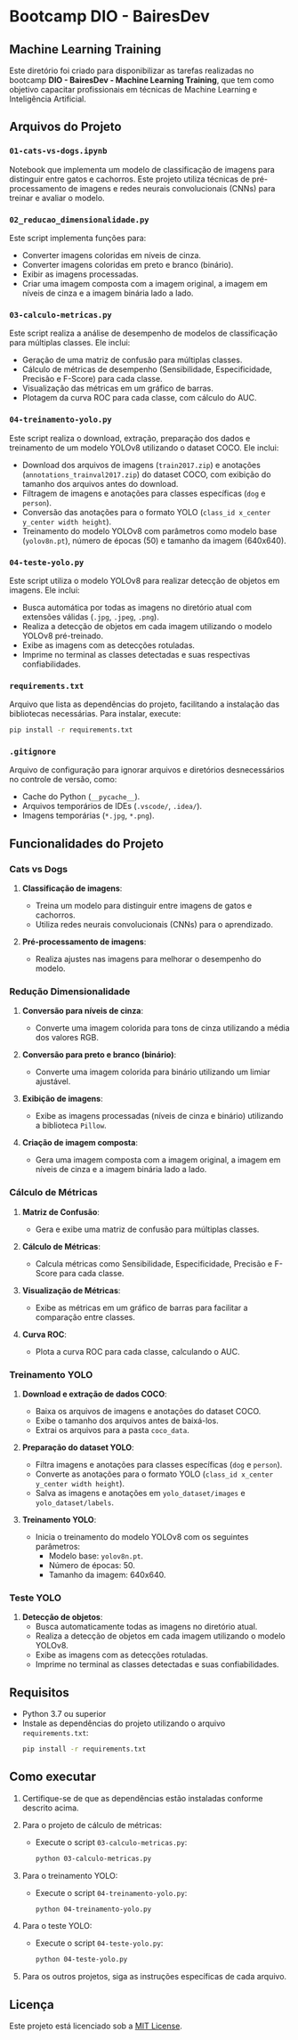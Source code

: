 # Bootcamp DIO - BairesDev
## Machine Learning Training

Este diretório foi criado para disponibilizar as tarefas realizadas no bootcamp **DIO - BairesDev - Machine Learning Training**, que tem como objetivo capacitar profissionais em técnicas de Machine Learning e Inteligência Artificial.

## Arquivos do Projeto

### **`01-cats-vs-dogs.ipynb`**
Notebook que implementa um modelo de classificação de imagens para distinguir entre gatos e cachorros. Este projeto utiliza técnicas de pré-processamento de imagens e redes neurais convolucionais (CNNs) para treinar e avaliar o modelo.

### **`02_reducao_dimensionalidade.py`**
Este script implementa funções para:
- Converter imagens coloridas em níveis de cinza.
- Converter imagens coloridas em preto e branco (binário).
- Exibir as imagens processadas.
- Criar uma imagem composta com a imagem original, a imagem em níveis de cinza e a imagem binária lado a lado.

### **`03-calculo-metricas.py`**
Este script realiza a análise de desempenho de modelos de classificação para múltiplas classes. Ele inclui:
- Geração de uma matriz de confusão para múltiplas classes.
- Cálculo de métricas de desempenho (Sensibilidade, Especificidade, Precisão e F-Score) para cada classe.
- Visualização das métricas em um gráfico de barras.
- Plotagem da curva ROC para cada classe, com cálculo do AUC.

### **`04-treinamento-yolo.py`**
Este script realiza o download, extração, preparação dos dados e treinamento de um modelo YOLOv8 utilizando o dataset COCO. Ele inclui:
- Download dos arquivos de imagens (`train2017.zip`) e anotações (`annotations_trainval2017.zip`) do dataset COCO, com exibição do tamanho dos arquivos antes do download.
- Filtragem de imagens e anotações para classes específicas (`dog` e `person`).
- Conversão das anotações para o formato YOLO (`class_id x_center y_center width height`).
- Treinamento do modelo YOLOv8 com parâmetros como modelo base (`yolov8n.pt`), número de épocas (50) e tamanho da imagem (640x640).

### **`04-teste-yolo.py`**
Este script utiliza o modelo YOLOv8 para realizar detecção de objetos em imagens. Ele inclui:
- Busca automática por todas as imagens no diretório atual com extensões válidas (`.jpg`, `.jpeg`, `.png`).
- Realiza a detecção de objetos em cada imagem utilizando o modelo YOLOv8 pré-treinado.
- Exibe as imagens com as detecções rotuladas.
- Imprime no terminal as classes detectadas e suas respectivas confiabilidades.

### **`requirements.txt`**
Arquivo que lista as dependências do projeto, facilitando a instalação das bibliotecas necessárias. Para instalar, execute:
```bash
pip install -r requirements.txt
```

### **`.gitignore`**
Arquivo de configuração para ignorar arquivos e diretórios desnecessários no controle de versão, como:
- Cache do Python (`__pycache__`).
- Arquivos temporários de IDEs (`.vscode/`, `.idea/`).
- Imagens temporárias (`*.jpg`, `*.png`).

## Funcionalidades do Projeto

### Cats vs Dogs
1. **Classificação de imagens**:
   - Treina um modelo para distinguir entre imagens de gatos e cachorros.
   - Utiliza redes neurais convolucionais (CNNs) para o aprendizado.

2. **Pré-processamento de imagens**:
   - Realiza ajustes nas imagens para melhorar o desempenho do modelo.

### Redução Dimensionalidade
1. **Conversão para níveis de cinza**:
   - Converte uma imagem colorida para tons de cinza utilizando a média dos valores RGB.

2. **Conversão para preto e branco (binário)**:
   - Converte uma imagem colorida para binário utilizando um limiar ajustável.

3. **Exibição de imagens**:
   - Exibe as imagens processadas (níveis de cinza e binário) utilizando a biblioteca `Pillow`.

4. **Criação de imagem composta**:
   - Gera uma imagem composta com a imagem original, a imagem em níveis de cinza e a imagem binária lado a lado.

### Cálculo de Métricas
1. **Matriz de Confusão**:
   - Gera e exibe uma matriz de confusão para múltiplas classes.

2. **Cálculo de Métricas**:
   - Calcula métricas como Sensibilidade, Especificidade, Precisão e F-Score para cada classe.

3. **Visualização de Métricas**:
   - Exibe as métricas em um gráfico de barras para facilitar a comparação entre classes.

4. **Curva ROC**:
   - Plota a curva ROC para cada classe, calculando o AUC.

### Treinamento YOLO
1. **Download e extração de dados COCO**:
   - Baixa os arquivos de imagens e anotações do dataset COCO.
   - Exibe o tamanho dos arquivos antes de baixá-los.
   - Extrai os arquivos para a pasta `coco_data`.

2. **Preparação do dataset YOLO**:
   - Filtra imagens e anotações para classes específicas (`dog` e `person`).
   - Converte as anotações para o formato YOLO (`class_id x_center y_center width height`).
   - Salva as imagens e anotações em `yolo_dataset/images` e `yolo_dataset/labels`.

3. **Treinamento YOLO**:
   - Inicia o treinamento do modelo YOLOv8 com os seguintes parâmetros:
     - Modelo base: `yolov8n.pt`.
     - Número de épocas: 50.
     - Tamanho da imagem: 640x640.

### Teste YOLO
1. **Detecção de objetos**:
   - Busca automaticamente todas as imagens no diretório atual.
   - Realiza a detecção de objetos em cada imagem utilizando o modelo YOLOv8.
   - Exibe as imagens com as detecções rotuladas.
   - Imprime no terminal as classes detectadas e suas confiabilidades.

## Requisitos

- Python 3.7 ou superior
- Instale as dependências do projeto utilizando o arquivo `requirements.txt`:
   ```bash
   pip install -r requirements.txt
   ```

## Como executar

1. Certifique-se de que as dependências estão instaladas conforme descrito acima.

2. Para o projeto de cálculo de métricas:
   - Execute o script `03-calculo-metricas.py`:
     ```bash
     python 03-calculo-metricas.py
     ```

3. Para o treinamento YOLO:
   - Execute o script `04-treinamento-yolo.py`:
     ```bash
     python 04-treinamento-yolo.py
     ```

4. Para o teste YOLO:
   - Execute o script `04-teste-yolo.py`:
     ```bash
     python 04-teste-yolo.py
     ```

5. Para os outros projetos, siga as instruções específicas de cada arquivo.

## Licença

Este projeto está licenciado sob a [MIT License](https://opensource.org/licenses/MIT).